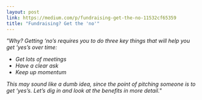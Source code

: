 ```yaml
---
layout: post
link: https://medium.com/p/fundraising-get-the-no-11532cf65359
title: "Fundraising? Get the 'no'"
---
```


*"Why? Getting ‘no’s requires you to do three key things that will help you get ‘yes’s over time:*

* *Get lots of meetings*  
* *Have a clear ask*  
* *Keep up momentum*  

*This may sound like a dumb idea, since the point of pitching someone is to get ‘yes’s. Let’s dig in and look at the benefits in more detail."*

